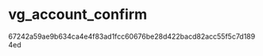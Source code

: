 vg_account_confirm
==================
67242a59ae9b634ca4e4f83ad1fcc60676be28d422bacd82acc55f5c7d1894ed
